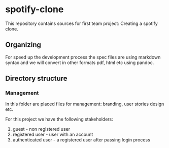 # spotify-clone

This repository contains sources for first team project:
Creating a spotify clone.

## Organizing
For speed up the development process the spec files are using
markdown syntax and we will convert in other formats pdf, html etc using pandoc.

## Directory structure

### Management
In this folder are placed files for management: branding, user stories design etc.

For this project we have the following stakeholders:
1. guest - non registered user
2. registered user - user with an account
3. authenticated user - a registered user after passing login process


